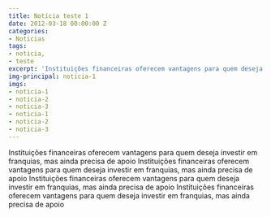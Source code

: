 ```yaml
---
title: Notícia teste 1
date: 2012-03-18 00:00:00 Z
categories:
- Noticias
tags:
- noticia,
- teste
excerpt: 'Instituições financeiras oferecem vantagens para quem deseja investir em franquias, mas ainda precisa de apoio'
img-principal: noticia-1
imgs:
- noticia-1
- noticia-2
- noticia-3
- noticia-1
- noticia-2
- noticia-3
---
```


Instituições financeiras oferecem vantagens para quem deseja investir em franquias, mas ainda precisa de apoio Instituições financeiras oferecem vantagens para quem deseja investir em franquias, mas ainda precisa de apoio Instituições financeiras oferecem vantagens para quem deseja investir em franquias, mas ainda precisa de apoio Instituições financeiras oferecem vantagens para quem deseja investir em franquias, mas ainda precisa de apoio